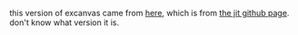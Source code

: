 this version of excanvas came from
[here](https://raw.github.com/philogb/jit/master/Extras/excanvas.js), which is
from [the jit github page](https://github.com/philogb/jit).  don't know what
version it is.

    
